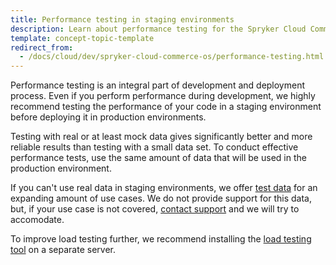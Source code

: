 ```yaml
---
title: Performance testing in staging environments
description: Learn about performance testing for the Spryker Cloud Commerce OS
template: concept-topic-template
redirect_from:
  - /docs/cloud/dev/spryker-cloud-commerce-os/performance-testing.html
---
```


Performance testing is an integral part of development and deployment process. Even if you perform performance during development, we highly recommend testing the performance of your code in a staging environment before deploying it in  production environments.

Testing with real or at least mock data gives significantly better and more reliable results than testing with a small data set. To conduct effective performance tests, use the same amount of data that will be used in the production environment.

If you can't use real data in staging environments, we offer [test data](https://drive.google.com/drive/folders/1QvwDp2wGz6C4aqGI1O9nK7G9Q_U8UUS-?usp=sharing) for an expanding amount of use cases. We do not provide support for this data, but, if your use case is not covered, [contact support](https://spryker.force.com/support/s/knowledge-center) and we will try to accomodate.

To improve load testing further, we recommend installing the [load testing tool](https://github.com/spryker-sdk/load-testing) on a separate server.  
